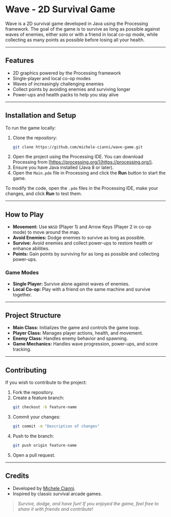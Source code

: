# Wave - 2D Survival Game

Wave is a 2D survival game developed in Java using the Processing framework. The goal of the game is to survive as long as possible against waves of enemies, either solo or with a friend in local co-op mode, while collecting as many points as possible before losing all your health.

---

## Features

- 2D graphics powered by the Processing framework
- Single-player and local co-op modes
- Waves of increasingly challenging enemies
- Collect points by avoiding enemies and surviving longer
- Power-ups and health packs to help you stay alive

---

## Installation and Setup

To run the game locally:

1. Clone the repository:
   ```bash
   git clone https://github.com/michele-cianni/wave-game.git
   ```
2. Open the project using the Processing IDE. You can download Processing from [https://processing.org/](https://processing.org/).
3. Ensure you have Java installed (Java 8 or later).
4. Open the `Main.pde` file in Processing and click the **Run** button to start the game.

To modify the code, open the `.pde` files in the Processing IDE, make your changes, and click **Run** to test them.

---

## How to Play

- **Movement:** Use `WASD` (Player 1) and Arrow Keys (Player 2 in co-op mode) to move around the map.
- **Avoid Enemies:** Dodge enemies to survive as long as possible.
- **Survive:** Avoid enemies and collect power-ups to restore health or enhance abilities.
- **Points:** Gain points by surviving for as long as possible and collecting power-ups.

### Game Modes

- **Single Player:** Survive alone against waves of enemies.
- **Local Co-op:** Play with a friend on the same machine and survive together.

---

## Project Structure

- **Main Class:** Initializes the game and controls the game loop.
- **Player Class:** Manages player actions, health, and movement.
- **Enemy Class:** Handles enemy behavior and spawning.
- **Game Mechanics:** Handles wave progression, power-ups, and score tracking.

---

## Contributing

If you wish to contribute to the project:

1. Fork the repository.
2. Create a feature branch:
   ```bash
   git checkout -b feature-name
   ```
3. Commit your changes:
   ```bash
   git commit -m "Description of changes"
   ```
4. Push to the branch:
   ```bash
   git push origin feature-name
   ```
5. Open a pull request.

---

## Credits

- Developed by [Michele Cianni](https://github.com/michele-cianni).
- Inspired by classic survival arcade games.

> _Survive, dodge, and have fun! If you enjoyed the game, feel free to share it with friends and contribute!_

